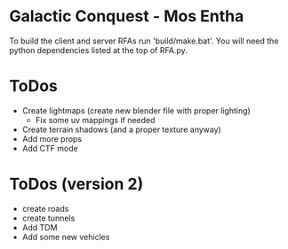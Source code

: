 # Galactic Conquest - Mos Entha
To build the client and server RFAs run 'build/make.bat'. You will need the python dependencies listed at the top of RFA.py.

# ToDos
- Create lightmaps (create new blender file with proper lighting)
  - Fix some uv mappings if needed
- Create terrain shadows (and a proper texture anyway)
- Add more props
- Add CTF mode

# ToDos (version 2)
- create roads
- create tunnels
- Add TDM
- Add some new vehicles
